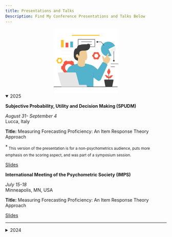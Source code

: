 ```yaml
---
title: Presentations and Talks 
Description: Find My Conference Presentations and Talks Below
---
```



<img src="Presentation.png" style="width:40%; display: block; margin: auto;">


<details open>
  <summary class="drop-date">2025</summary>
  
  
  <p><b>Subjective Probability, Utility and Decision Making (SPUDM)</b></p>
  
  <div class="row">
  <div class="column"><i>August 31- September 4 </i></div>
  <div class="column"> Lucca, Italy</div>
</div>
  
**Title:** Measuring Forecasting Proficiency: An Item Response Theory Approach

\*<sub> This version of the presentation is for a non-psychometrics audience, puts more emphasis on the scoring aspect, and was part of a symposium session.</sub>


<span class="ph0 pt5 post-header">
<a class="btn-links mr2 ba dib" href="https://raw.githack.com/quinix45/Conferences_2025/main/SPUDM/SPUDM%20presentation.html#/title-slide" target="_blank" rel="noopener"><i class="fas fa-chalkboard-teacher"></i> Slides</a>

</br>
  
  <p><b>International Meeting of the Psychometric Society (IMPS)</b></p>
  
  <div class="row">
  <div class="column"><i>July 15-18 </i></div>
  <div class="column">Minneapolis, MN, USA</div>
</div>

**Title:** Measuring Forecasting Proficiency: An Item Response Theory Approach

<span class="ph0 pt5 post-header">
<a class="btn-links mr2 ba dib" href="https://raw.githack.com/quinix45/Conferences_2025/main/IMPS/IMPS%20presentation.html" target="_blank" rel="noopener"><i class="fas fa-chalkboard-teacher"></i> Slides</a>



</details>

<hr class="fancy"></hr>

<details>
  <summary class="drop-date">2024</summary>
  
  
  <p><b>International Meeting of the Psychometric Society (IMPS)</b></p>
  
  <div class="row">
  <div class="column"><i>July 16-19 </i></div>
  <div class="column">Prague, Czechia</div>
</div>

**Title:** Bayesian model averaging of (a)symmetric IRT models in small samples

<span class="ph0 pt5 post-header">
<a class="btn-links mr2 ba dib" href="https://raw.githack.com/quinix45/IMPS_2024/main/IMPS_presentation.html" target="_blank" rel="noopener"><i class="fas fa-chalkboard-teacher"></i> Slides</a>

</details>



